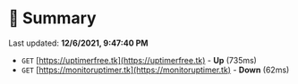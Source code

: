 # 📖 Summary
Last updated: **12/6/2021, 9:47:40 PM**

- `GET` [https://uptimerfree.tk](https://uptimerfree.tk) - **Up** (735ms)
- `GET` [https://monitoruptimer.tk](https://monitoruptimer.tk) - **Down** (62ms)
